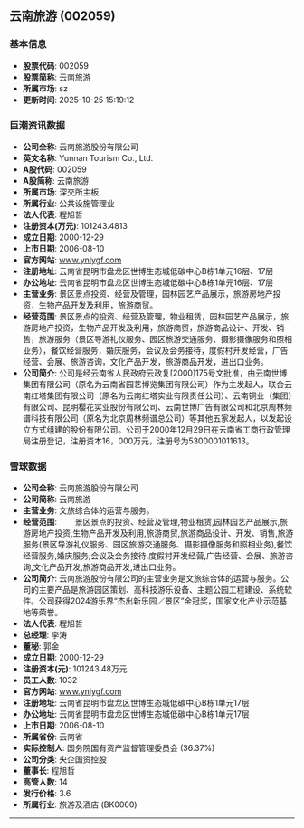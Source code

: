 ## 云南旅游 (002059)

### 基本信息

- **股票代码**: 002059
- **股票简称**: 云南旅游
- **所属市场**: sz
- **更新时间**: 2025-10-25 15:19:12

### 巨潮资讯数据

- **公司全称**: 云南旅游股份有限公司
- **英文名称**: Yunnan Tourism Co., Ltd.
- **A股代码**: 002059
- **A股简称**: 云南旅游
- **所属市场**: 深交所主板
- **所属行业**: 公共设施管理业
- **法人代表**: 程旭哲
- **注册资本(万元)**: 101243.4813
- **成立日期**: 2000-12-29
- **上市日期**: 2006-08-10
- **官方网站**: www.ynlygf.com
- **注册地址**: 云南省昆明市盘龙区世博生态城低碳中心B栋1单元16层、17层
- **办公地址**: 云南省昆明市盘龙区世博生态城低碳中心B栋1单元16层、17层
- **主营业务**: 景区景点投资、经营及管理，园林园艺产品展示，旅游房地产投资，生物产品开发及利用，旅游商贸。
- **经营范围**: 景区景点的投资、经营及管理，物业租赁，园林园艺产品展示，旅游房地产投资，生物产品开发及利用，旅游商贸，旅游商品设计、开发、销售，旅游服务（景区导游礼仪服务、园区旅游交通服务、摄影摄像服务和照相业务），餐饮经营服务，婚庆服务，会议及会务接待，度假村开发经营，广告经营、会展、旅游咨询，文化产品开发，旅游商品开发，进出口业务。
- **公司简介**: 公司是经云南省人民政府云政复[2000]175号文批准，由云南世博集团有限公司（原名为云南省园艺博览集团有限公司）作为主发起人，联合云南红塔集团有限公司（原名为云南红塔实业有限责任公司）、云南铜业（集团）有限公司、昆明樱花实业股份有限公司、云南世博广告有限公司和北京周林频谱科技有限公司（原名为北京周林频谱总公司）等其他五家发起人，以发起设立方式组建的股份有限公司。公司于2000年12月29日在云南省工商行政管理局注册登记，注册资本16，000万元，注册号为5300001011613。

### 雪球数据

- **公司全称**: 云南旅游股份有限公司
- **公司简称**: 云南旅游
- **主营业务**: 文旅综合体的运营与服务。
- **经营范围**: 　　景区景点的投资、经营及管理,物业租赁,园林园艺产品展示,旅游房地产投资,生物产品开发及利用,旅游商贸,旅游商品设计、开发、销售,旅游服务(景区导游礼仪服务、园区旅游交通服务、摄影摄像服务和照相业务),餐饮经营服务,婚庆服务,会议及会务接待,度假村开发经营,广告经营、会展、旅游咨询,文化产品开发,旅游商品开发,进出口业务。
- **公司简介**: 云南旅游股份有限公司的主营业务是文旅综合体的运营与服务。公司的主要产品是旅游园区策划、高科技游乐设备、主题公园工程建设、系统软件。公司获得2024游乐界“杰出新乐园／景区”金冠奖，国家文化产业示范基地等荣誉。
- **法人代表**: 程旭哲
- **总经理**: 李涛
- **董秘**: 郭金
- **成立日期**: 2000-12-29
- **注册资本(元)**: 101243.48万元
- **员工人数**: 1032
- **官方网站**: www.ynlygf.com
- **注册地址**: 云南省昆明市盘龙区世博生态城低碳中心B栋1单元17层
- **办公地址**: 云南省昆明市盘龙区世博生态城低碳中心B栋1单元17层
- **上市日期**: 2006-08-10
- **所属省份**: 云南省
- **实际控制人**: 国务院国有资产监督管理委员会 (36.37%)
- **公司分类**: 央企国资控股
- **董事长**: 程旭哲
- **高管人数**: 14
- **发行价格**: 3.6
- **所属行业**: 旅游及酒店 (BK0060)

---